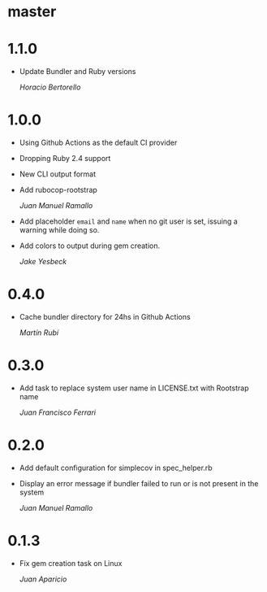 # master

# 1.1.0

* Update Bundler and Ruby versions

    *Horacio Bertorello*

# 1.0.0

* Using Github Actions as the default CI provider
* Dropping Ruby 2.4 support
* New CLI output format
* Add rubocop-rootstrap

    *Juan Manuel Ramallo*

* Add placeholder `email` and `name` when no git user is set, issuing a warning while doing so.
* Add colors to output during gem creation.

    *Jake Yesbeck*

# 0.4.0

* Cache bundler directory for 24hs in Github Actions

    *Martín Rubí*

# 0.3.0

* Add task to replace system user name in LICENSE.txt with Rootstrap name

    *Juan Francisco Ferrari*

# 0.2.0

* Add default configuration for simplecov in spec_helper.rb

* Display an error message if bundler failed to run or is not present in the system

    *Juan Manuel Ramallo*

# 0.1.3

* Fix gem creation task on Linux

    *Juan Aparicio*
